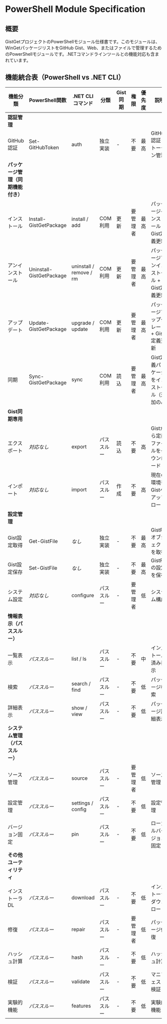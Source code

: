 # PowerShell Module Specification

## 概要

GistGetプロジェクトのPowerShellモジュール仕様書です。このモジュールは、WinGetパッケージリストをGitHub Gist、Web、またはファイルで管理するためのPowerShellモジュールです。.NETコマンドラインツールとの機能対応も含まれています。

## 機能統合表（PowerShell vs .NET CLI）

| 機能分類 | PowerShell関数 | .NET CLIコマンド | 分類 | Gist同期 | 権限 | 優先度 | 説明 |
|----------|----------------|------------------|------|----------|------|--------|------|
| **認証管理** |
| GitHub認証 | Set-GitHubToken | auth | 独立実装 | - | 不要 | 最高 | GitHub認証・トークン管理 |
| **パッケージ管理（同期機能付き）** |
| インストール | Install-GistGetPackage | install / add | COM利用 | 更新 | 要管理者 | 最高 | パッケージインストール + Gist定義更新 |
| アンインストール | Uninstall-GistGetPackage | uninstall / remove / rm | COM利用 | 更新 | 要管理者 | 最高 | パッケージアンインストール + Gist定義更新 |
| アップデート | Update-GistGetPackage | upgrade / update | COM利用 | 更新 | 要管理者 | 最高 | パッケージアップグレード + Gist定義更新 |
| 同期 | Sync-GistGetPackage | sync | COM利用 | 読込 | 要管理者 | 最高 | Gist定義パッケージをインストール（追加のみ） |
| **Gist同期専用** |
| エクスポート | *対応なし* | export | パススルー | 読込 | 不要 | 高 | Gistから定義ファイルをダウンロード |
| インポート | *対応なし* | import | パススルー | 作成 | 不要 | 高 | 現在の環境をGistへアップロード |
| **設定管理** |
| Gist設定取得 | Get-GistFile | *なし* | 独立実装 | - | 不要 | 最高 | GistFileオブジェクトを取得 |
| Gist設定保存 | Set-GistFile | *なし* | 独立実装 | - | 不要 | 最高 | GistFileの設定を保存 |
| システム設定 | *対応なし* | configure | パススルー | - | 要管理者 | 低 | システム構成 |
| **情報表示（パススルー）** |
| 一覧表示 | *パススルー* | list / ls | パススルー | - | 不要 | 中 | インストール済み表示 |
| 検索 | *パススルー* | search / find | パススルー | - | 不要 | 低 | パッケージ検索 |
| 詳細表示 | *パススルー* | show / view | パススルー | - | 不要 | 低 | パッケージ詳細表示 |
| **システム管理（パススルー）** |
| ソース管理 | *パススルー* | source | パススルー | - | 要管理者 | 低 | ソース管理 |
| 設定管理 | *パススルー* | settings / config | パススルー | - | 不要 | 低 | 設定管理 |
| バージョン固定 | *パススルー* | pin | パススルー | - | 不要 | 低 | ローカルバージョン固定 |
| **その他ユーティリティ** |
| インストーラDL | *パススルー* | download | パススルー | - | 不要 | 低 | インストーラダウンロード |
| 修復 | *パススルー* | repair | パススルー | - | 要管理者 | 低 | パッケージ修復 |
| ハッシュ計算 | *パススルー* | hash | パススルー | - | 不要 | 低 | ハッシュ計算 |
| 検証 | *パススルー* | validate | パススルー | - | 不要 | 低 | マニフェスト検証 |
| 実験的機能 | *パススルー* | features | パススルー | - | 不要 | 低 | 実験的機能 |

